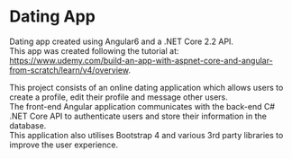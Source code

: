 # Dating App

Dating app created using Angular6 and a .NET Core 2.2 API. <br>
This app was created following the tutorial at: https://www.udemy.com/build-an-app-with-aspnet-core-and-angular-from-scratch/learn/v4/overview.

This project consists of an online dating application which allows users to create a profile, edit their profile and message other users. <br>
The front-end Angular application communicates with the back-end C# .NET Core API to authenticate users and store their information in the database. <br>
This application also utilises Bootstrap 4 and various 3rd party libraries to improve the user experience.